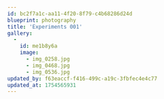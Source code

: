 ```yaml
---
id: bc2f7a1c-aa11-4f20-8f79-c4b68286d24d
blueprint: photography
title: 'Experiments 001'
gallery:
  -
    id: me1b8y6a
    image:
      - img_0258.jpg
      - img_0468.jpg
      - img_0536.jpg
updated_by: f63eaccf-f416-499c-a19c-3fbfec4e4c77
updated_at: 1754565931
---
```

